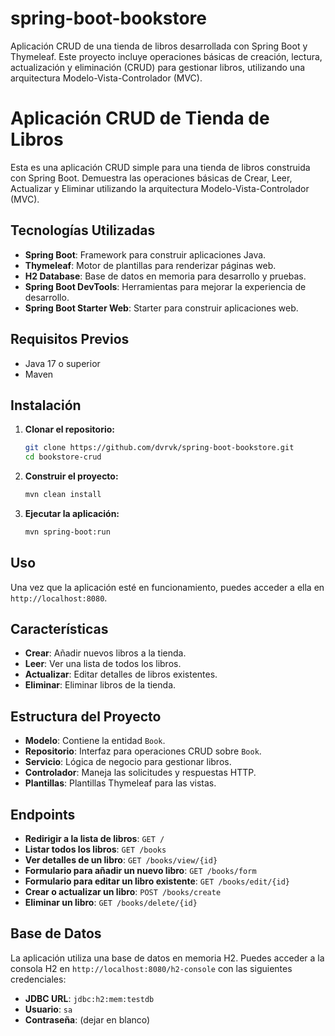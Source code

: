 # spring-boot-bookstore
Aplicación CRUD de una tienda de libros desarrollada con Spring Boot y Thymeleaf. Este proyecto incluye operaciones básicas de creación, lectura, actualización y eliminación (CRUD) para gestionar libros, utilizando una arquitectura Modelo-Vista-Controlador (MVC). 

# Aplicación CRUD de Tienda de Libros

Esta es una aplicación CRUD simple para una tienda de libros construida con Spring Boot. Demuestra las operaciones básicas de Crear, Leer, Actualizar y Eliminar utilizando la arquitectura Modelo-Vista-Controlador (MVC).

## Tecnologías Utilizadas

- **Spring Boot**: Framework para construir aplicaciones Java.
- **Thymeleaf**: Motor de plantillas para renderizar páginas web.
- **H2 Database**: Base de datos en memoria para desarrollo y pruebas.
- **Spring Boot DevTools**: Herramientas para mejorar la experiencia de desarrollo.
- **Spring Boot Starter Web**: Starter para construir aplicaciones web.

## Requisitos Previos

- Java 17 o superior
- Maven

## Instalación

1. **Clonar el repositorio:**

    ```bash
    git clone https://github.com/dvrvk/spring-boot-bookstore.git
    cd bookstore-crud
    ```

2. **Construir el proyecto:**

    ```bash
    mvn clean install
    ```

3. **Ejecutar la aplicación:**

    ```bash
    mvn spring-boot:run
    ```

## Uso

Una vez que la aplicación esté en funcionamiento, puedes acceder a ella en `http://localhost:8080`.

## Características

- **Crear**: Añadir nuevos libros a la tienda.
- **Leer**: Ver una lista de todos los libros.
- **Actualizar**: Editar detalles de libros existentes.
- **Eliminar**: Eliminar libros de la tienda.

## Estructura del Proyecto

- **Modelo**: Contiene la entidad `Book`.
- **Repositorio**: Interfaz para operaciones CRUD sobre `Book`.
- **Servicio**: Lógica de negocio para gestionar libros.
- **Controlador**: Maneja las solicitudes y respuestas HTTP.
- **Plantillas**: Plantillas Thymeleaf para las vistas.

## Endpoints

- **Redirigir a la lista de libros**: `GET /`
- **Listar todos los libros**: `GET /books`
- **Ver detalles de un libro**: `GET /books/view/{id}`
- **Formulario para añadir un nuevo libro**: `GET /books/form`
- **Formulario para editar un libro existente**: `GET /books/edit/{id}`
- **Crear o actualizar un libro**: `POST /books/create`
- **Eliminar un libro**: `GET /books/delete/{id}`

## Base de Datos

La aplicación utiliza una base de datos en memoria H2. Puedes acceder a la consola H2 en `http://localhost:8080/h2-console` con las siguientes credenciales:

- **JDBC URL**: `jdbc:h2:mem:testdb`
- **Usuario**: `sa`
- **Contraseña**: (dejar en blanco)
